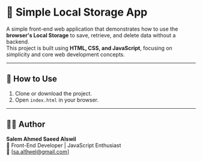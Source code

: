 # 💾 Simple Local Storage App

A simple front-end web application that demonstrates how to use the **browser's Local Storage** to save, retrieve, and delete data without a backend.  
This project is built using **HTML, CSS, and JavaScript**, focusing on simplicity and core web development concepts.

---

## 🧾 How to Use

1. Clone or download the project.  
2. Open `index.html` in your browser.  

---

## 👨‍💻 Author

**Salem Ahmed Saeed Alswil**  
💼 Front-End Developer | JavaScript Enthusiast  
📧 [sa.al9wel@gmail.com]
